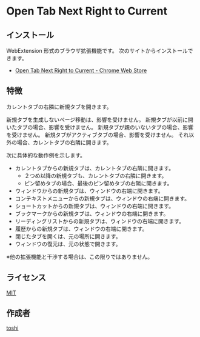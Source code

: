Open Tab Next Right to Current
==============================



## インストール
WebExtension 形式のブラウザ拡張機能です。
次のサイトからインストールできます。

+ [Open Tab Next Right to Current - Chrome Web Store](https://chrome.google.com/webstore/detail/open-tab-next-right-to-cu/iablodmefdmnffdgencdahlppobbjkme)



## 特徴
カレントタブの右隣に新規タブを開きます。

新規タブを生成しないページ移動は、影響を受けません。
新規タブが以前に開いたタブの場合、影響を受けません。
新規タブが親のいないタブの場合、影響を受けません。
新規タブがアクティブタブの場合、影響を受けません。
それ以外の場合、カレントタブの右隣に開きます。

次に具体的な動作例を示します。

+ カレントタブからの新規タブは、カレントタブの右隣に開きます。
	+ ２つめ以降の新規タブも、カレントタブの右隣に開きます。
	+ ピン留めタブの場合、最後のピン留めタブの右隣に開きます。
+ ウィンドウからの新規タブは、ウィンドウの右端に開きます。
+ コンテキストメニューからの新規タブは、ウィンドウの右端に開きます。
+ ショートカットからの新規タブは、ウィンドウの右端に開きます。
+ ブックマークからの新規タブは、ウィンドウの右端に開きます。
+ リーディングリストからの新規タブは、ウィンドウの右端に開きます。
+ 履歴からの新規タブは、ウィンドウの右端に開きます。
+ 閉じたタブを開くは、元の場所に開きます。
+ ウィンドウの復元は、元の状態で開きます。

※他の拡張機能と干渉する場合は、この限りではありません。



## ライセンス
[MIT](https://github.com/k08045kk/OpenTabNextRightToCurrent/blob/master/LICENSE)



## 作成者
[toshi](https://github.com/k08045kk)


